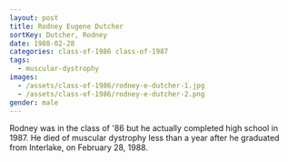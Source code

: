 ```yaml
---
layout: post
title: Rodney Eugene Dutcher
sortKey: Dutcher, Rodney
date: 1988-02-28
categories: class-of-1986 class-of-1987
tags:
  - muscular-dystrophy
images:
  - /assets/class-of-1986/rodney-e-dutcher-1.jpg
  - /assets/class-of-1986/rodney-e-dutcher-2.png
gender: male
---
```

Rodney was in the class of '86 but he actually completed high school in 1987. He died of muscular dystrophy less than a year after he graduated from Interlake, on February 28, 1988.
